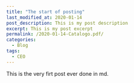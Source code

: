 ```yaml
---
title: "The start of posting"
last_modified_at: 2020-01-14
post_description: This is my post description
excerpt: This is my post excerpt
permalink: /2020-01-14-Catalogo.pdf/
categories:
  - Blog
tags:
  - CEO
---
```


This is the very firt post ever done in md.
